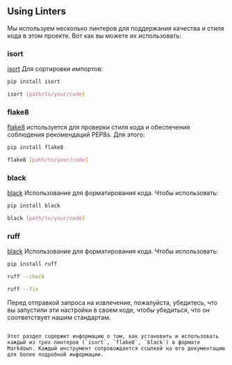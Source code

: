## Using Linters

Мы используем несколько линтеров для поддержания качества и стиля кода в этом проекте. Вот как вы можете их использовать:

### isort

[isort](https://pycqa.github.io/isort/) Для сортировки импортов:

```bash
pip install isort

isort [path/to/your/code]
```

### flake8

[flake8](https://flake8.pycqa.org/en/latest/) используется для проверки стиля кода и обеспечения соблюдения рекомендаций PEP8s. Для этого:

```bash
pip install flake8

flake8 [path/to/your/code]
```

### black

[black](https://github.com/psf/black) Использование для форматирования кода. Чтобы использовать:

```bash
pip install black

black [path/to/your/code]
```

### ruff

[black](https://github.com/astral-sh/ruff) Использование для форматирования кода. Чтобы использовать:

```bash
pip install ruff

ruff --check

ruff --fix
```

Перед отправкой запроса на извлечение, пожалуйста, убедитесь, что вы запустили эти настройки в своем коде, чтобы убедиться, что он соответствует нашим стандартам.
```

Этот раздел содержит информацию о том, как установить и использовать каждый из трех линтеров (`isort`, `flake8`, `black`) в формате Markdown. Каждый инструмент сопровождается ссылкой на его документацию для более подробной информации.
